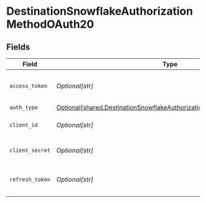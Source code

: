 # DestinationSnowflakeAuthorizationMethodOAuth20


## Fields

| Field                                                                                                                                                        | Type                                                                                                                                                         | Required                                                                                                                                                     | Description                                                                                                                                                  |
| ------------------------------------------------------------------------------------------------------------------------------------------------------------ | ------------------------------------------------------------------------------------------------------------------------------------------------------------ | ------------------------------------------------------------------------------------------------------------------------------------------------------------ | ------------------------------------------------------------------------------------------------------------------------------------------------------------ |
| `access_token`                                                                                                                                               | *Optional[str]*                                                                                                                                              | :heavy_check_mark:                                                                                                                                           | Enter you application's Access Token                                                                                                                         |
| `auth_type`                                                                                                                                                  | [Optional[shared.DestinationSnowflakeAuthorizationMethodOAuth20AuthType]](undefined/models/shared/destinationsnowflakeauthorizationmethodoauth20authtype.md) | :heavy_minus_sign:                                                                                                                                           | N/A                                                                                                                                                          |
| `client_id`                                                                                                                                                  | *Optional[str]*                                                                                                                                              | :heavy_minus_sign:                                                                                                                                           | Enter your application's Client ID                                                                                                                           |
| `client_secret`                                                                                                                                              | *Optional[str]*                                                                                                                                              | :heavy_minus_sign:                                                                                                                                           | Enter your application's Client secret                                                                                                                       |
| `refresh_token`                                                                                                                                              | *Optional[str]*                                                                                                                                              | :heavy_check_mark:                                                                                                                                           | Enter your application's Refresh Token                                                                                                                       |